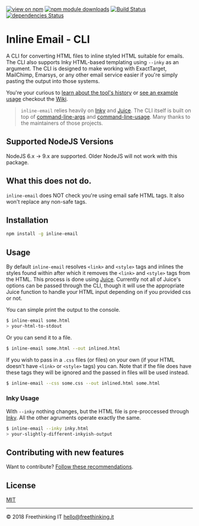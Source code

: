 [![view on npm](http://img.shields.io/npm/v/inline-email.svg)](https://www.npmjs.org/package/inline-email)
[![npm module downloads](http://img.shields.io/npm/dt/inline-email.svg)](https://www.npmjs.com/package/inline-email)
[![Build Status](https://travis-ci.org/freethinkingit/inline-email.svg?branch=master)](https://travis-ci.org/freethinkingit/inline-email)
[![dependencies Status](https://david-dm.org/freethinkingit/inline-email/status.svg)](https://david-dm.org/freethinkingit/inline-email)

# Inline Email - CLI

A CLI for converting HTML files to inline styled HTML suitable for emails.
The CLI also supports Inky HTML-based templating using `--inky` as an argument.
The CLI is designed to make working with ExactTarget, MailChimp, Emarsys, or any other email service easier if you're simply pasting the output into those systems.

You're your curious to [learn about the tool's history](https://github.com/freethinkingit/inline-email/wiki/1.-How-The-Tool-Came-to-Be) or [see an example usage](https://github.com/freethinkingit/inline-email/wiki/2.-Building-Templates-and-Blocks) checkout the [Wiki](https://github.com/freethinkingit/inline-email/wiki).

> `inline-email` relies heavily on [Inky](https://github.com/zurb/inky) and [Juice](https://github.com/Automattic/juice). The CLI itself is built on top of [command-line-args](https://github.com/75lb/command-line-args) and [command-line-usage](https://github.com/75lb/command-line-usage). Many thanks to the maintainers of those projects.

## Supported NodeJS Versions

NodeJS 6.x -> 9.x are supported. Older NodeJS will not work with this package.

## What this does not do.

`inline-email` does NOT check you're using email safe HTML tags.
It also won't replace any non-safe tags.

## Installation

```sh
npm install -g inline-email
```

## Usage

By default `inline-email` resolves `<link>` and `<style>` tags and inlines the styles found within after which it removes the `<link>` and `<style>` tags from the HTML. This process is done using [Juice](https://github.com/Automattic/juice). Currently not all of Juice's options can be passed through the CLI, though it will use the appropriate Juice function to handle your HTML input depending on if you provided css or not.

You can simple print the output to the console.

```sh
$ inline-email some.html
> your-html-to-stdout
```

Or you can send it to a file.

```sh
$ inline-email some.html --out inlined.html
```

If you wish to pass in a `.css` files (or files) on your own (if your HTML doesn't have `<link>` or `<style>` tags) you can. Note that if the file does have these tags they will be ignored and the passed in files will be used instead.

```sh
$ inline-email --css some.css --out inlined.html some.html
```

### Inky Usage

With `--inky` nothing changes, but the HTML file is pre-proccessed through [Inky](https://github.com/zurb/inky). All the other agruments operate exactly the same.

```sh
$ inline-email --inky inky.html
> your-slightly-different-inkyish-output
```

## Contributing with new features

Want to contribute? [Follow these recommendations](CONTRIBUTING.md).

## License

[MIT](LICENSE.md)

---------------------------

© 2018 Freethinking IT <hello@freethinking.it>
